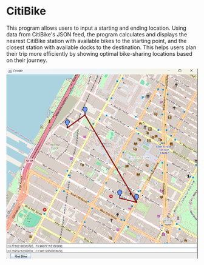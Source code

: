 # CitiBike 

This program allows users to input a starting and ending location. Using data from CitiBike's JSON feed, the program calculates and displays the nearest CitiBike station with available bikes to the starting point, and the closest station with available docks to the destination. This helps users plan their trip more efficiently by showing optimal bike-sharing locations based on their journey.

![mapPicture](screenshots/map.png)